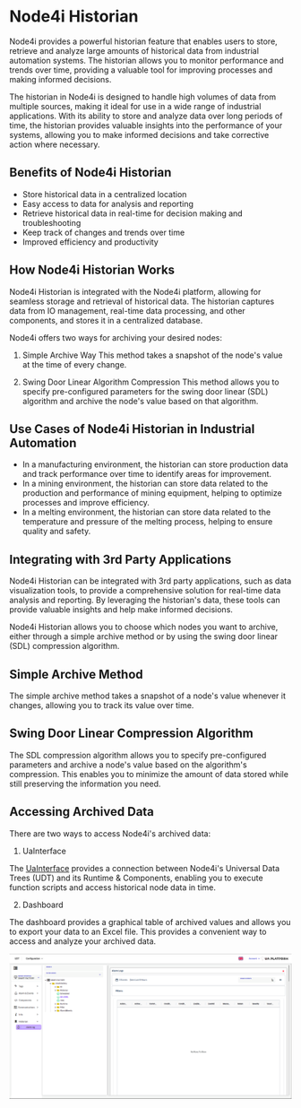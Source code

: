 # Node4i Historian

Node4i provides a powerful historian feature that enables users to store, retrieve and analyze large amounts of historical data from industrial automation systems. The historian allows you to monitor performance and trends over time, providing a valuable tool for improving processes and making informed decisions.

The historian in Node4i is designed to handle high volumes of data from multiple sources, making it ideal for use in a wide range of industrial applications. With its ability to store and analyze data over long periods of time, the historian provides valuable insights into the performance of your systems, allowing you to make informed decisions and take corrective action where necessary.

## Benefits of Node4i Historian
- Store historical data in a centralized location
- Easy access to data for analysis and reporting
- Retrieve historical data in real-time for decision making and troubleshooting
- Keep track of changes and trends over time
- Improved efficiency and productivity

## How Node4i Historian Works
Node4i Historian is integrated with the Node4i platform, allowing for seamless storage and retrieval of historical data. The historian captures data from IO management, real-time data processing, and other components, and stores it in a centralized database.

Node4i offers two ways for archiving your desired nodes:

1. Simple Archive Way
   This method takes a snapshot of the node's value at the time of every change.

2. Swing Door Linear Algorithm Compression
   This method allows you to specify pre-configured parameters for the swing door linear (SDL) algorithm and archive the node's value based on that algorithm.


## Use Cases of Node4i Historian in Industrial Automation
- In a manufacturing environment, the historian can store production data and track performance over time to identify areas for improvement.
- In a mining environment, the historian can store data related to the production and performance of mining equipment, helping to optimize processes and improve efficiency.
- In a melting environment, the historian can store data related to the temperature and pressure of the melting process, helping to ensure quality and safety.

## Integrating with 3rd Party Applications
Node4i Historian can be integrated with 3rd party applications, such as data visualization tools, to provide a comprehensive solution for real-time data analysis and reporting. By leveraging the historian's data, these tools can provide valuable insights and help make informed decisions.



Node4i Historian allows you to choose which nodes you want to archive, either through a simple archive method or by using the swing door linear (SDL) compression algorithm.

## Simple Archive Method

The simple archive method takes a snapshot of a node's value whenever it changes, allowing you to track its value over time.

## Swing Door Linear Compression Algorithm

The SDL compression algorithm allows you to specify pre-configured parameters and archive a node's value based on the algorithm's compression. This enables you to minimize the amount of data stored while still preserving the information you need.

## Accessing Archived Data

There are two ways to access Node4i's archived data:

1. UaInterface

The [UaInterface](../Runtime-Components/Interfaces/UaInterface.md) provides a connection between Node4i's Universal Data Trees (UDT) and its Runtime & Components, enabling you to execute function scripts and access historical node data in time.

2. Dashboard

The dashboard provides a graphical table of archived values and allows you to export your data to an Excel file. This provides a convenient way to access and analyze your archived data.

![Archived Event data](../../media/event-logs.png "Event Definition in Node4i")